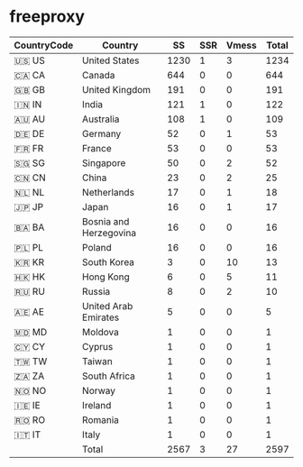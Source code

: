 # freeproxy

|CountryCode|Country|SS|SSR|Vmess|Total|
|  ----  | ----  |  ----  | ----  |  ----  | ----  |
|🇺🇸 US|United States|1230|1|3|1234|
|🇨🇦 CA|Canada|644|0|0|644|
|🇬🇧 GB|United Kingdom|191|0|0|191|
|🇮🇳 IN|India|121|1|0|122|
|🇦🇺 AU|Australia|108|1|0|109|
|🇩🇪 DE|Germany|52|0|1|53|
|🇫🇷 FR|France|53|0|0|53|
|🇸🇬 SG|Singapore|50|0|2|52|
|🇨🇳 CN|China|23|0|2|25|
|🇳🇱 NL|Netherlands|17|0|1|18|
|🇯🇵 JP|Japan|16|0|1|17|
|🇧🇦 BA|Bosnia and Herzegovina|16|0|0|16|
|🇵🇱 PL|Poland|16|0|0|16|
|🇰🇷 KR|South Korea|3|0|10|13|
|🇭🇰 HK|Hong Kong|6|0|5|11|
|🇷🇺 RU|Russia|8|0|2|10|
|🇦🇪 AE|United Arab Emirates|5|0|0|5|
|🇲🇩 MD|Moldova|1|0|0|1|
|🇨🇾 CY|Cyprus|1|0|0|1|
|🇹🇼 TW|Taiwan|1|0|0|1|
|🇿🇦 ZA|South Africa|1|0|0|1|
|🇳🇴 NO|Norway|1|0|0|1|
|🇮🇪 IE|Ireland|1|0|0|1|
|🇷🇴 RO|Romania|1|0|0|1|
|🇮🇹 IT|Italy|1|0|0|1|
||Total|2567|3|27|2597|
